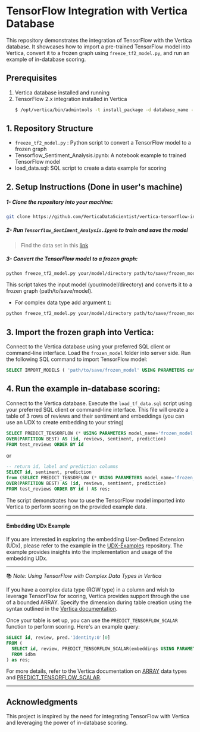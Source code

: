 # TensorFlow Integration with Vertica Database
This repository demonstrates the integration of TensorFlow with the Vertica database. It showcases how to import a pre-trained TensorFlow model into Vertica, convert it to a frozen graph using `freeze_tf2_model.py`, and run an example of in-database scoring.

## Prerequisites
1. Vertica database installed and running
2. TensorFlow 2.x integration installed in Vertica
    ```bash
    $ /opt/vertica/bin/admintools -t install_package -d database_name -p 'password' --package TFIntegration
    ```

## 1. Repository Structure
- `freeze_tf2_model.py` : Python script to convert a TensorFlow model to a frozen graph
- Tensorflow_Sentiment_Analysis.ipynb: A notebook example to trained TensorFlow model
- load_data.sql: SQL script to create a data example for scoring


## 2. Setup Instructions (Done in user's machine)
##### 1- Clone the repository into your machine:

```bash
git clone https://github.com/VerticaDataScientist/vertica-tensorflow-integration.git
```

##### 2- Run `Tensorflow_Sentiment_Analysis.ipynb` to train and save the model
> Find the data set in this [link](https://www.kaggle.com/datasets/lakshmi25npathi/imdb-dataset-of-50k-movie-reviews)


##### 3- Convert the TensorFlow model to a frozen graph:

```bash
python freeze_tf2_model.py your/model/directory path/to/save/frozen_model
```
This script takes the input model (your/model/directory) and converts it to a frozen graph (path/to/save/model).

- For complex data type add argument `1`:
```bash
python freeze_tf2_model.py your/model/directory path/to/save/frozen_model 1
```

## 3. Import the frozen graph into Vertica:

Connect to the Vertica database using your preferred SQL client or command-line interface. 
Load the `frozen_model` folder into server side.
Run the following SQL command to import TensorFlow model:

```sql
SELECT IMPORT_MODELS ( 'path/to/save/frozen_model' USING PARAMETERS category='TENSORFLOW');
```
## 4. Run the example in-database scoring:

Connect to the Vertica database.
Execute the `load_tf_data.sql` script using your preferred SQL client or command-line interface. This file will create a table of 3 rows of reviews and their sentiment and embeddings (you can use an UDX to create embedding to your string)

```sql
SELECT PREDICT_TENSORFLOW (* USING PARAMETERS model_name='frozen_model', num_passthru_cols=3) 
OVER(PARTITION BEST) AS (id, reviews, sentiment, prediction) 
FROM test_reviews ORDER BY id
```
or

```sql
-- return id, label and prediction columns
SELECT id, sentiment, prediction
from (SELECT PREDICT_TENSORFLOW (* USING PARAMETERS model_name='frozen_model', num_passthru_cols=3) 
OVER(PARTITION BEST) AS (id, reviews, sentiment, prediction) 
FROM test_reviews ORDER BY id ) AS res;
```

The script demonstrates how to use the TensorFlow model imported into Vertica to perform scoring on the provided example data.

---
#### Embedding UDx Example

If you are interested in exploring the embedding User-Defined Extension (UDx), please refer to the example in the [UDX-Examples](https://github.com/VerticaDataScientist/UDX-Examples/tree/master/scalar-UDXs/embedding) repository. The example provides insights into the implementation and usage of the embedding UDx.

----
📚 _Note: Using TensorFlow with Complex Data Types in Vertica_

If you have a complex data type (ROW type) in a column and wish to leverage TensorFlow for scoring, Vertica provides support through the use of a bounded ARRAY. Specify the dimension during table creation using the syntax outlined in the [Vertica documentation](https://docs.vertica.com/23.4.x/en/sql-reference/data-types/complex-types/array/#syntax-for-column-definition).

Once your table is set up, you can use the `PREDICT_TENSORFLOW_SCALAR` function to perform scoring. Here's an example query:

```sql
SELECT id, review, pred.'Identity:0'[0] 
FROM (
  SELECT id, review, PREDICT_TENSORFLOW_SCALAR(embeddings USING PARAMETERS model_name='frozen_model') as pred 
  FROM idbm
) as res;
```
For more details, refer to the Vertica documentation on [ARRAY](https://docs.vertica.com/23.4.x/en/sql-reference/data-types/complex-types/array/#syntax-for-column-definition) data types and [PREDICT_TENSORFLOW_SCALAR](https://docs.vertica.com/23.4.x/en/sql-reference/functions/ml-functions/transformation-functions/predict-tensorflow-scalar/).

---
## Acknowledgments
This project is inspired by the need for integrating TensorFlow with Vertica and leveraging the power of in-database scoring.
